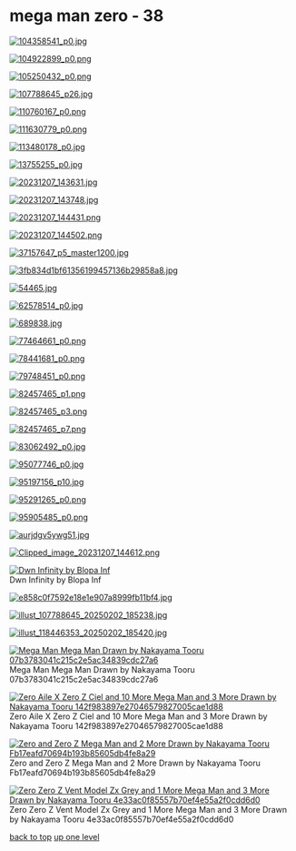 # mega man zero - 38
[![104358541_p0.jpg](https://raw.githubusercontent.com//main/mobile/mega%20man%20zero/104358541_p0.jpg "104358541_p0.jpg")](https://raw.githubusercontent.com//main/mobile/mega%20man%20zero/104358541_p0.jpg)

[![104922899_p0.png](https://raw.githubusercontent.com//main/mobile/mega%20man%20zero/104922899_p0.png "104922899_p0.png")](https://raw.githubusercontent.com//main/mobile/mega%20man%20zero/104922899_p0.png)

[![105250432_p0.png](https://raw.githubusercontent.com//main/mobile/mega%20man%20zero/105250432_p0.png "105250432_p0.png")](https://raw.githubusercontent.com//main/mobile/mega%20man%20zero/105250432_p0.png)

[![107788645_p26.jpg](https://raw.githubusercontent.com//main/mobile/mega%20man%20zero/107788645_p26.jpg "107788645_p26.jpg")](https://raw.githubusercontent.com//main/mobile/mega%20man%20zero/107788645_p26.jpg)

[![110760167_p0.png](https://raw.githubusercontent.com//main/mobile/mega%20man%20zero/110760167_p0.png "110760167_p0.png")](https://raw.githubusercontent.com//main/mobile/mega%20man%20zero/110760167_p0.png)

[![111630779_p0.png](https://raw.githubusercontent.com//main/mobile/mega%20man%20zero/111630779_p0.png "111630779_p0.png")](https://raw.githubusercontent.com//main/mobile/mega%20man%20zero/111630779_p0.png)

[![113480178_p0.jpg](https://raw.githubusercontent.com//main/mobile/mega%20man%20zero/113480178_p0.jpg "113480178_p0.jpg")](https://raw.githubusercontent.com//main/mobile/mega%20man%20zero/113480178_p0.jpg)

[![13755255_p0.jpg](https://raw.githubusercontent.com//main/mobile/mega%20man%20zero/13755255_p0.jpg "13755255_p0.jpg")](https://raw.githubusercontent.com//main/mobile/mega%20man%20zero/13755255_p0.jpg)

[![20231207_143631.jpg](https://raw.githubusercontent.com//main/mobile/mega%20man%20zero/20231207_143631.jpg "20231207_143631.jpg")](https://raw.githubusercontent.com//main/mobile/mega%20man%20zero/20231207_143631.jpg)

[![20231207_143748.jpg](https://raw.githubusercontent.com//main/mobile/mega%20man%20zero/20231207_143748.jpg "20231207_143748.jpg")](https://raw.githubusercontent.com//main/mobile/mega%20man%20zero/20231207_143748.jpg)

[![20231207_144431.png](https://raw.githubusercontent.com//main/mobile/mega%20man%20zero/20231207_144431.png "20231207_144431.png")](https://raw.githubusercontent.com//main/mobile/mega%20man%20zero/20231207_144431.png)

[![20231207_144502.png](https://raw.githubusercontent.com//main/mobile/mega%20man%20zero/20231207_144502.png "20231207_144502.png")](https://raw.githubusercontent.com//main/mobile/mega%20man%20zero/20231207_144502.png)

[![37157647_p5_master1200.jpg](https://raw.githubusercontent.com//main/mobile/mega%20man%20zero/37157647_p5_master1200.jpg "37157647_p5_master1200.jpg")](https://raw.githubusercontent.com//main/mobile/mega%20man%20zero/37157647_p5_master1200.jpg)

[![3fb834d1bf61356199457136b29858a8.jpg](https://raw.githubusercontent.com//main/mobile/mega%20man%20zero/3fb834d1bf61356199457136b29858a8.jpg "3fb834d1bf61356199457136b29858a8.jpg")](https://raw.githubusercontent.com//main/mobile/mega%20man%20zero/3fb834d1bf61356199457136b29858a8.jpg)

[![54465.jpg](https://raw.githubusercontent.com//main/mobile/mega%20man%20zero/54465.jpg "54465.jpg")](https://raw.githubusercontent.com//main/mobile/mega%20man%20zero/54465.jpg)

[![62578514_p0.jpg](https://raw.githubusercontent.com//main/mobile/mega%20man%20zero/62578514_p0.jpg "62578514_p0.jpg")](https://raw.githubusercontent.com//main/mobile/mega%20man%20zero/62578514_p0.jpg)

[![689838.jpg](https://raw.githubusercontent.com//main/mobile/mega%20man%20zero/689838.jpg "689838.jpg")](https://raw.githubusercontent.com//main/mobile/mega%20man%20zero/689838.jpg)

[![77464661_p0.png](https://raw.githubusercontent.com//main/mobile/mega%20man%20zero/77464661_p0.png "77464661_p0.png")](https://raw.githubusercontent.com//main/mobile/mega%20man%20zero/77464661_p0.png)

[![78441681_p0.png](https://raw.githubusercontent.com//main/mobile/mega%20man%20zero/78441681_p0.png "78441681_p0.png")](https://raw.githubusercontent.com//main/mobile/mega%20man%20zero/78441681_p0.png)

[![79748451_p0.png](https://raw.githubusercontent.com//main/mobile/mega%20man%20zero/79748451_p0.png "79748451_p0.png")](https://raw.githubusercontent.com//main/mobile/mega%20man%20zero/79748451_p0.png)

[![82457465_p1.png](https://raw.githubusercontent.com//main/mobile/mega%20man%20zero/82457465_p1.png "82457465_p1.png")](https://raw.githubusercontent.com//main/mobile/mega%20man%20zero/82457465_p1.png)

[![82457465_p3.png](https://raw.githubusercontent.com//main/mobile/mega%20man%20zero/82457465_p3.png "82457465_p3.png")](https://raw.githubusercontent.com//main/mobile/mega%20man%20zero/82457465_p3.png)

[![82457465_p7.png](https://raw.githubusercontent.com//main/mobile/mega%20man%20zero/82457465_p7.png "82457465_p7.png")](https://raw.githubusercontent.com//main/mobile/mega%20man%20zero/82457465_p7.png)

[![83062492_p0.jpg](https://raw.githubusercontent.com//main/mobile/mega%20man%20zero/83062492_p0.jpg "83062492_p0.jpg")](https://raw.githubusercontent.com//main/mobile/mega%20man%20zero/83062492_p0.jpg)

[![95077746_p0.jpg](https://raw.githubusercontent.com//main/mobile/mega%20man%20zero/95077746_p0.jpg "95077746_p0.jpg")](https://raw.githubusercontent.com//main/mobile/mega%20man%20zero/95077746_p0.jpg)

[![95197156_p10.jpg](https://raw.githubusercontent.com//main/mobile/mega%20man%20zero/95197156_p10.jpg "95197156_p10.jpg")](https://raw.githubusercontent.com//main/mobile/mega%20man%20zero/95197156_p10.jpg)

[![95291265_p0.png](https://raw.githubusercontent.com//main/mobile/mega%20man%20zero/95291265_p0.png "95291265_p0.png")](https://raw.githubusercontent.com//main/mobile/mega%20man%20zero/95291265_p0.png)

[![95905485_p0.png](https://raw.githubusercontent.com//main/mobile/mega%20man%20zero/95905485_p0.png "95905485_p0.png")](https://raw.githubusercontent.com//main/mobile/mega%20man%20zero/95905485_p0.png)

[![aurjdgv5ywg51.jpg](https://raw.githubusercontent.com//main/mobile/mega%20man%20zero/aurjdgv5ywg51.jpg "aurjdgv5ywg51.jpg")](https://raw.githubusercontent.com//main/mobile/mega%20man%20zero/aurjdgv5ywg51.jpg)

[![Clipped_image_20231207_144612.png](https://raw.githubusercontent.com//main/mobile/mega%20man%20zero/Clipped_image_20231207_144612.png "Clipped_image_20231207_144612.png")](https://raw.githubusercontent.com//main/mobile/mega%20man%20zero/Clipped_image_20231207_144612.png)

[![Dwn Infinity by Blopa Inf](https://raw.githubusercontent.com//main/mobile/mega%20man%20zero/dwn_infinity_by_blopa_inf.jpg "Dwn Infinity by Blopa Inf")](https://raw.githubusercontent.com//main/mobile/mega%20man%20zero/dwn_infinity_by_blopa_inf.jpg)\
Dwn Infinity by Blopa Inf

[![e858c0f7592e18e1e907a8999fb11bf4.jpg](https://raw.githubusercontent.com//main/mobile/mega%20man%20zero/e858c0f7592e18e1e907a8999fb11bf4.jpg "e858c0f7592e18e1e907a8999fb11bf4.jpg")](https://raw.githubusercontent.com//main/mobile/mega%20man%20zero/e858c0f7592e18e1e907a8999fb11bf4.jpg)

[![illust_107788645_20250202_185238.jpg](https://raw.githubusercontent.com//main/mobile/mega%20man%20zero/illust_107788645_20250202_185238.jpg "illust_107788645_20250202_185238.jpg")](https://raw.githubusercontent.com//main/mobile/mega%20man%20zero/illust_107788645_20250202_185238.jpg)

[![illust_118446353_20250202_185420.jpg](https://raw.githubusercontent.com//main/mobile/mega%20man%20zero/illust_118446353_20250202_185420.jpg "illust_118446353_20250202_185420.jpg")](https://raw.githubusercontent.com//main/mobile/mega%20man%20zero/illust_118446353_20250202_185420.jpg)

[![Mega Man Mega Man Drawn by Nakayama Tooru 07b3783041c215c2e5ac34839cdc27a6](https://raw.githubusercontent.com//main/mobile/mega%20man%20zero/mega_man_mega_man_drawn_by_nakayama_tooru__07b3783041c215c2e5ac34839cdc27a6.jpg "Mega Man Mega Man Drawn by Nakayama Tooru 07b3783041c215c2e5ac34839cdc27a6")](https://raw.githubusercontent.com//main/mobile/mega%20man%20zero/mega_man_mega_man_drawn_by_nakayama_tooru__07b3783041c215c2e5ac34839cdc27a6.jpg)\
Mega Man Mega Man Drawn by Nakayama Tooru 07b3783041c215c2e5ac34839cdc27a6

[![ Zero Aile X Zero Z Ciel and 10 More Mega Man and 3 More Drawn by Nakayama Tooru 142f983897e27046579827005cae1d88](https://raw.githubusercontent.com//main/mobile/mega%20man%20zero/__zero_aile_x_zero_z_ciel_and_10_more_mega_man_and_3_more_drawn_by_nakayama_tooru__142f983897e27046579827005cae1d88.jpg " Zero Aile X Zero Z Ciel and 10 More Mega Man and 3 More Drawn by Nakayama Tooru 142f983897e27046579827005cae1d88")](https://raw.githubusercontent.com//main/mobile/mega%20man%20zero/__zero_aile_x_zero_z_ciel_and_10_more_mega_man_and_3_more_drawn_by_nakayama_tooru__142f983897e27046579827005cae1d88.jpg)\
 Zero Aile X Zero Z Ciel and 10 More Mega Man and 3 More Drawn by Nakayama Tooru 142f983897e27046579827005cae1d88

[![ Zero and Zero Z Mega Man and 2 More Drawn by Nakayama Tooru Fb17eafd70694b193b85605db4fe8a29](https://raw.githubusercontent.com//main/mobile/mega%20man%20zero/__zero_and_zero_z_mega_man_and_2_more_drawn_by_nakayama_tooru__fb17eafd70694b193b85605db4fe8a29.jpg " Zero and Zero Z Mega Man and 2 More Drawn by Nakayama Tooru Fb17eafd70694b193b85605db4fe8a29")](https://raw.githubusercontent.com//main/mobile/mega%20man%20zero/__zero_and_zero_z_mega_man_and_2_more_drawn_by_nakayama_tooru__fb17eafd70694b193b85605db4fe8a29.jpg)\
 Zero and Zero Z Mega Man and 2 More Drawn by Nakayama Tooru Fb17eafd70694b193b85605db4fe8a29

[![ Zero Zero Z Vent Model Zx Grey and 1 More Mega Man and 3 More Drawn by Nakayama Tooru 4e33ac0f85557b70ef4e55a2f0cdd6d0](https://raw.githubusercontent.com//main/mobile/mega%20man%20zero/__zero_zero_z_vent_model_zx_grey_and_1_more_mega_man_and_3_more_drawn_by_nakayama_tooru__4e33ac0f85557b70ef4e55a2f0cdd6d0.jpg " Zero Zero Z Vent Model Zx Grey and 1 More Mega Man and 3 More Drawn by Nakayama Tooru 4e33ac0f85557b70ef4e55a2f0cdd6d0")](https://raw.githubusercontent.com//main/mobile/mega%20man%20zero/__zero_zero_z_vent_model_zx_grey_and_1_more_mega_man_and_3_more_drawn_by_nakayama_tooru__4e33ac0f85557b70ef4e55a2f0cdd6d0.jpg)\
 Zero Zero Z Vent Model Zx Grey and 1 More Mega Man and 3 More Drawn by Nakayama Tooru 4e33ac0f85557b70ef4e55a2f0cdd6d0



[back to top](#)
[up one level](/mobile/README.MD)
